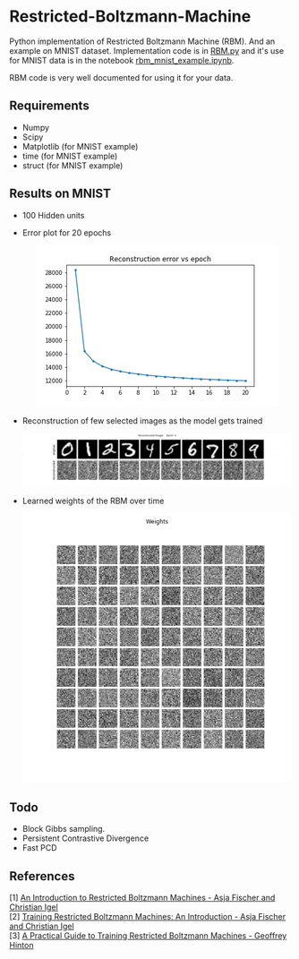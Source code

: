 # Restricted-Boltzmann-Machine

 Python implementation of Restricted Boltzmann Machine (RBM). And an example on MNIST dataset.
 Implementation code is in [RBM.py](RBM.py) and it's use for MNIST data is in the notebook [rbm_mnist_example.ipynb](rbm_mnist_example.ipynb).

 RBM code is very well documented for using it for your data.

 ## Requirements
 - Numpy
 - Scipy
 - Matplotlib (for MNIST example)
 - time (for MNIST example)
 - struct (for MNIST example)

 ## Results on MNIST
 - 100 Hidden units

 - Error plot for 20 epochs

	<p align="center">
	  <img src="error_plot.png">
	</p>

 - Reconstruction of few selected images as the model gets trained

    <p align="center">
	  <img src="recon_imgs.gif">
	</p>

 - Learned weights of the RBM over time

    <p align="center">
	  <img src="weights.gif">
	</p>

 ## Todo
 - Block Gibbs sampling.
 - Persistent Contrastive Divergence
 - Fast PCD

 ## References
 [1] [An Introduction to Restricted Boltzmann Machines - Asja Fischer and Christian Igel](https://link.springer.com/chapter/10.1007/978-3-642-33275-3_2)<br />
 [2] [Training Restricted Boltzmann Machines: An Introduction - Asja Fischer and Christian Igel](https://christian-igel.github.io/paper/TRBMAI.pdf)<br />
 [3] [A Practical Guide to Training Restricted Boltzmann Machines - Geoffrey Hinton](https://www.cs.toronto.edu/~hinton/absps/guideTR.pdf)<br />